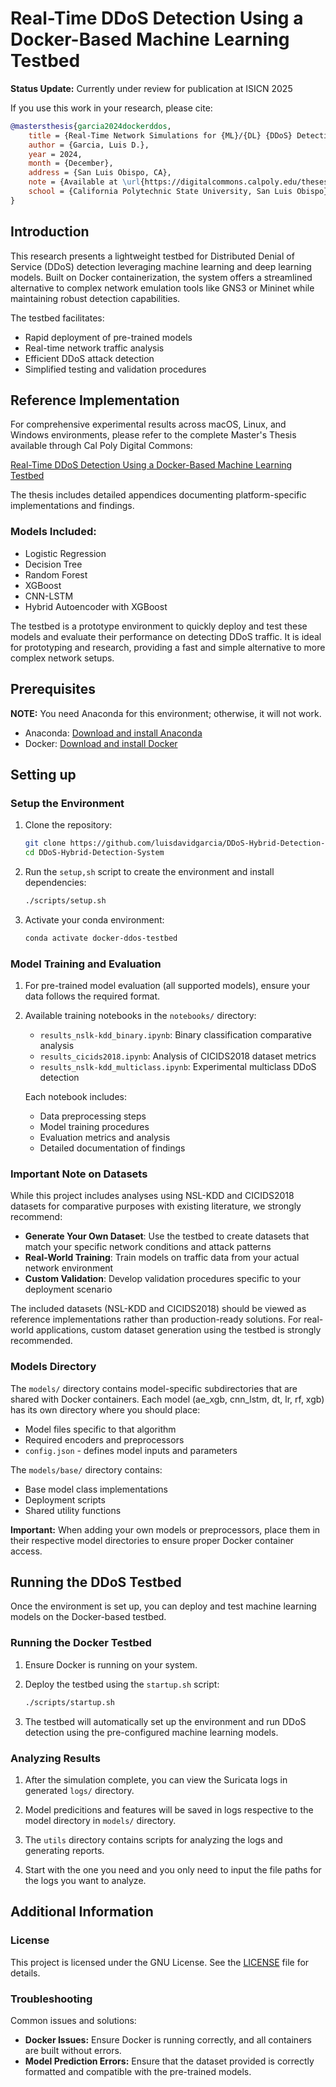 # Real-Time DDoS Detection Using a Docker-Based Machine Learning Testbed

**Status Update:** Currently under review for publication at ISICN 2025

If you use this work in your research, please cite:

```bibtex
@mastersthesis{garcia2024dockerddos,
    title = {Real-Time Network Simulations for {ML}/{DL} {DDoS} Detection Using {Docker}},
    author = {Garcia, Luis D.},
    year = 2024,
    month = {December},
    address = {San Luis Obispo, CA},
    note = {Available at \url{https://digitalcommons.calpoly.edu/theses/2930/}},
    school = {California Polytechnic State University, San Luis Obispo}
}
```

## Introduction

This research presents a lightweight testbed for Distributed Denial of Service 
(DDoS) detection leveraging machine learning and deep learning models. Built on 
Docker containerization, the system offers a streamlined alternative to complex 
network emulation tools like GNS3 or Mininet while maintaining robust detection 
capabilities.

The testbed facilitates:
- Rapid deployment of pre-trained models
- Real-time network traffic analysis
- Efficient DDoS attack detection
- Simplified testing and validation procedures

## Reference Implementation

For comprehensive experimental results across macOS, Linux, and Windows 
environments, please refer to the complete Master's Thesis available through 
Cal Poly Digital Commons:

[Real-Time DDoS Detection Using a Docker-Based Machine Learning Testbed](https://digitalcommons.calpoly.edu/theses/2930/)

The thesis includes detailed appendices documenting platform-specific 
implementations and findings.

### Models Included:
- Logistic Regression
- Decision Tree
- Random Forest
- XGBoost
- CNN-LSTM
- Hybrid Autoencoder with XGBoost

The testbed is a prototype environment to quickly deploy and test these models 
and evaluate their performance on detecting DDoS traffic. It is ideal for 
prototyping and research, providing a fast and simple alternative to more 
complex network setups.

## Prerequisites

**NOTE:** You need Anaconda for this environment; otherwise, it will not work.

- Anaconda: [Download and install Anaconda](https://www.anaconda.com/products/individual)
- Docker: [Download and install Docker](https://www.docker.com/)

## Setting up

### Setup the Environment

1. Clone the repository:
   ```sh
   git clone https://github.com/luisdavidgarcia/DDoS-Hybrid-Detection-System
   cd DDoS-Hybrid-Detection-System
   ```

2. Run the `setup,sh` script to create the environment and install dependencies:
   ```sh
   ./scripts/setup.sh
   ```

3. Activate your conda environment:
   ```sh
   conda activate docker-ddos-testbed
   ```

### Model Training and Evaluation

1. For pre-trained model evaluation (all supported models), ensure your data follows the required format.

2. Available training notebooks in the `notebooks/` directory:

   - `results_nslk-kdd_binary.ipynb`: Binary classification comparative analysis
   - `results_cicids2018.ipynb`: Analysis of CICIDS2018 dataset metrics
   - `results_nslk-kdd_multiclass.ipynb`: Experimental multiclass DDoS detection

   Each notebook includes:
   - Data preprocessing steps
   - Model training procedures
   - Evaluation metrics and analysis
   - Detailed documentation of findings

### Important Note on Datasets

While this project includes analyses using NSL-KDD and CICIDS2018 datasets for comparative purposes with existing literature, we strongly recommend:

- **Generate Your Own Dataset**: Use the testbed to create datasets that match your specific network conditions and attack patterns
- **Real-World Training**: Train models on traffic data from your actual network environment
- **Custom Validation**: Develop validation procedures specific to your deployment scenario

The included datasets (NSL-KDD and CICIDS2018) should be viewed as reference 
implementations rather than production-ready solutions. For real-world 
applications, custom dataset generation using the testbed is strongly recommended.

### Models Directory

The `models/` directory contains model-specific subdirectories that are shared with 
Docker containers. Each model (ae_xgb, cnn_lstm, dt, lr, rf, xgb) has its own 
directory where you should place:

- Model files specific to that algorithm
- Required encoders and preprocessors
- `config.json` - defines model inputs and parameters

The `models/base/` directory contains:
- Base model class implementations
- Deployment scripts
- Shared utility functions

**Important:** When adding your own models or preprocessors, place them in their 
respective model directories to ensure proper Docker container access.

## Running the DDoS Testbed

Once the environment is set up, you can deploy and test machine learning models 
on the Docker-based testbed.

### Running the Docker Testbed

1. Ensure Docker is running on your system.
2. Deploy the testbed using the `startup.sh` script:
   ```sh
   ./scripts/startup.sh
   ```

3. The testbed will automatically set up the environment and run DDoS detection 
using the pre-configured machine learning models.

### Analyzing Results

1. After the simulation complete, you can view the Suricata logs in generated 
   `logs/` directory.

2. Model predicitions and features will be saved in logs respective to the 
   model directory in `models/` directory.

4. The `utils` directory contains scripts for analyzing the logs and generating 
   reports.

5. Start with the one you need and you only need to input the file paths
   for the logs you want to analyze.

## Additional Information

### License

This project is licensed under the GNU License. See the [LICENSE](./LICENSE) 
file for details.

### Troubleshooting

Common issues and solutions:

- **Docker Issues:** Ensure Docker is running correctly, and all containers are 
built without errors.
- **Model Prediction Errors:** Ensure that the dataset provided is correctly 
formatted and compatible with the pre-trained models.

